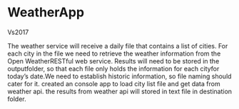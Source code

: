 # WeatherApp

Vs2017

The weather service will receive a daily file that contains a list of cities. For each city in the file we need to retrieve the weather information from the Open WeatherRESTful web service. Results will need to be stored in the outputfolder, so that each file only holds the information for each cityfor today’s date.We need to establish historic information, so file naming should cater for it.
created an console app to load city list file and get data from weather api. the results from weather api will stored in text file in destination folder.
